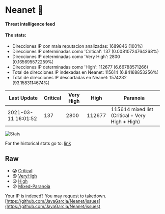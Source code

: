 # Neanet :hocho:
#### Threat intelligence feed
#### The stats:

- Direcciones IP con mala reputacion analizadas: 1689846 (100%)
- Direcciones IP determinadas como 'Critical':  137 (0.00810724764268%)
- Direcciones IP determinadas como 'Very High':  2800 (0.165695572259%)
- Direcciones IP determinadas como 'High':  112677 (6.66788571266)
- Total de direcciones IP indexadas en Neanet:  115614 (6.84168853256%)
- Total de direcciones IP descartadas en Neanet:  1574232 (93.1583114674%)

| Last Update | Critical | Very High | High | Paranoia |
| --- | --- | --- | --- | --- |
| 2021-03-11 16:01:52 | 137 | 2800 | 112677 | 115614 mixed list (Critical + Very High + High)|

![Stats](https://docs.google.com/spreadsheets/d/e/2PACX-1vSnaNMIXVabIpDJjufMlzH7poXnshF3mgd8Is1g9ytUEzVsP5my4Trn8f-xkoLLQ38xpL3HtmUexLo6/pubchart?oid=501124687&format=image)

For the historical stats go to: [link](/stats.csv)
## Raw
- :scream: [Critical](https://raw.githubusercontent.com/JavaGarcia/Neanet/master/blacklists/neanet_critical.txt)
- :fearful: [VeryHigh](https://raw.githubusercontent.com/JavaGarcia/Neanet/master/blacklists/neanet_veryHigh.txtt)
- :frowning: [High](https://raw.githubusercontent.com/JavaGarcia/Neanet/master/blacklists/neanet_high.txt)
- :dizzy_face: [Mixed-Paranoia](https://raw.githubusercontent.com/JavaGarcia/Neanet/master/blacklists/neanet_all.txt)


Your IP is indexed? You may request to takedown. [https://github.com/JavaGarcia/Neanet/issues](https://github.com/JavaGarcia/Neanet/issues)






















































































































































































































































































































































































































































































































































































































































































































































































































































































































































































































































































































































































































































































































































































































































































































































































































































































































































































































































































































































































































































































































































































































































































































































































































































































































































































































































































































































































































































































































































































































































































































































































































































































































































































































































































































































































































































































































































































































































































































































































































































































































































































































































































































































































































































































































































































































































































































































































































































































































































































